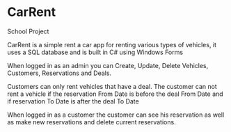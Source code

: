 # CarRent

School Project

CarRent is a simple rent a car app for renting various types of vehicles, it uses a SQL database and is built in C# using Windows Forms

When logged in as an admin you can Create, Update, Delete Vehicles, Customers, Reservations and Deals.

Customers can only rent vehicles that have a deal. The customer can not rent a vehicle if the reservation From Date is before the deal From Date and if reservation To Date is after the deal To Date

When logged in as a customer the customer can see his reservation as well as make new reservations and delete current reservations.
